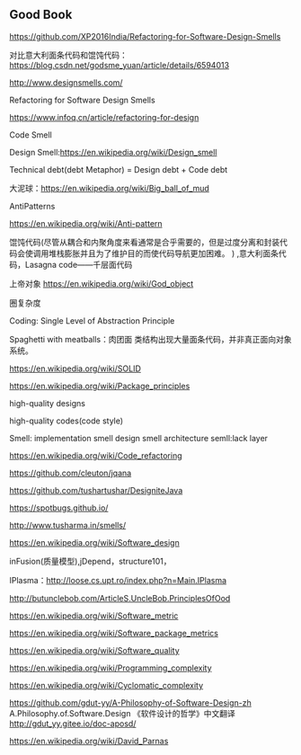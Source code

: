 ## Good Book
https://github.com/XP2016India/Refactoring-for-Software-Design-Smells

对比意大利面条代码和馄饨代码：https://blog.csdn.net/godsme_yuan/article/details/6594013

http://www.designsmells.com/

Refactoring for Software Design Smells

https://www.infoq.cn/article/refactoring-for-design

Code Smell

Design Smell:https://en.wikipedia.org/wiki/Design_smell

Technical debt(debt Metaphor) = Design debt + Code debt

大泥球：https://en.wikipedia.org/wiki/Big_ball_of_mud

AntiPatterns

https://en.wikipedia.org/wiki/Anti-pattern

馄饨代码(尽管从耦合和内聚角度来看通常是合乎需要的，但是过度分离和封装代码会使调用堆栈膨胀并且为了维护目的而使代码导航更加困难。     )
,意大利面条代码，Lasagna code——千层面代码

上帝对象
https://en.wikipedia.org/wiki/God_object

圈复杂度

Coding: Single Level of Abstraction Principle

Spaghetti with meatballs：肉团面  类结构出现大量面条代码，并非真正面向对象系统。

https://en.wikipedia.org/wiki/SOLID

https://en.wikipedia.org/wiki/Package_principles

high-quality designs

high-quality codes(code style)

Smell:
    implementation smell
    design smell
    architecture semll:lack layer
    
https://en.wikipedia.org/wiki/Code_refactoring

https://github.com/cleuton/jqana

https://github.com/tushartushar/DesigniteJava

https://spotbugs.github.io/

http://www.tusharma.in/smells/

https://en.wikipedia.org/wiki/Software_design

inFusion(质量模型),jDepend，structure101，

IPlasma：http://loose.cs.upt.ro/index.php?n=Main.IPlasma

http://butunclebob.com/ArticleS.UncleBob.PrinciplesOfOod

https://en.wikipedia.org/wiki/Software_metric

https://en.wikipedia.org/wiki/Software_package_metrics

https://en.wikipedia.org/wiki/Software_quality

https://en.wikipedia.org/wiki/Programming_complexity

https://en.wikipedia.org/wiki/Cyclomatic_complexity

https://github.com/gdut-yy/A-Philosophy-of-Software-Design-zh
A.Philosophy.of.Software.Design 《软件设计的哲学》中文翻译 http://gdut_yy.gitee.io/doc-aposd/

https://en.wikipedia.org/wiki/David_Parnas


